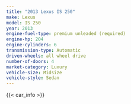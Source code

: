 ```yaml
---
title: "2013 Lexus IS 250"
make: Lexus
model: IS 250
year: 2013
engine-fuel-type: premium unleaded (required)
engine-hp: 204
engine-cylinders: 6
transmission-type: Automatic
driven-wheels: all wheel drive
number-of-doors: 4
market-category: Luxury
vehicle-size: Midsize
vehicle-style: Sedan
---
```


{{< car_info >}}
